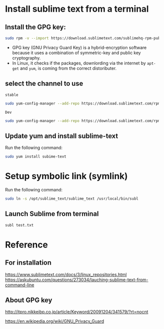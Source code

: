 # Install sublime text from a terminal 

## Install the GPG key: 
```sh
sudo rpm -v --import https://download.sublimetext.com/sublimehq-rpm-pub.gpg
```
- GPG key (GNU Privacy Guard Key) is a hybrid-encryption software because it uses a combination of symmetric-key and public key cryptography. 
- In Linux, it checks if the packages, downlording via the internet by `apt-get` and `yum`, is coming from the correct distoributer.  
## select the channel to use 
`stable` 

```sh
sudo yum-config-manager --add-repo https://download.sublimetext.com/rpm/stable/x86_64/sublime-text.repo
```

`Dev` 
```sh
sudo yum-config-manager --add-repo https://download.sublimetext.com/rpm/dev/x86_64/sublime-text.repo
```
## Update yum and install sublime-text 
Run the following command:
```sh
sudo yum install subime-text
```

# Setup symbolic link (symlink) 
Run the following command:
```sh
sudo ln -s /opt/sublime_text/sublime_text /usr/local/bin/subl
```
## Launch Sublime from terminal 
```sh
subl test.txt 
```




# Reference
## For installation 
https://www.sublimetext.com/docs/3/linux_repositories.html
https://askubuntu.com/questions/273034/lauching-sublime-text-from-command-line

## About GPG key 
http://itpro.nikkeibp.co.jp/article/Keyword/20091204/341579/?rt=nocnt

https://en.wikipedia.org/wiki/GNU_Privacy_Guard


